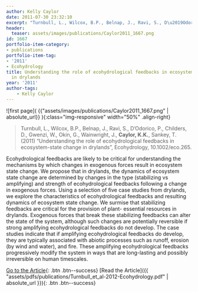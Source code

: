 ```yaml
---
author: Kelly Caylor
date: 2011-07-30 23:32:10
excerpt: "Turnbull, L., Wilcox, B.P., Belnap, J., Ravi, S., D\u2019Odorico, P., Childers, D., Gwenzi, W., Okin, G., Wainwright, J., Caylor, K.K., Sankey, T. (2011) \u201CUnderstanding the role of ecohydrological feedbacks in ecosystem-state change in drylands\u201D, Ecohydrology, doi:10.1002/ eco.265."
header:
  teaser: assets/images/publications/Caylor2011_1667.png
id: 1667
portfolio-item-category:
- publications
portfolio-item-tag:
- '2011'
- Ecohydrology
title: Understanding the role of ecohydrological feedbacks in ecosystem-state change
  in drylands
year: '2011'
author-tags:
    - Kelly Caylor
---
```


![first page]( {{"assets/images/publications/Caylor2011_1667.png" | absolute_url}} ){:class="img-responsive" width="50%" .align-right}

> Turnbull, L., Wilcox, B.P., Belnap, J., Ravi, S., D’Odorico, P., Childers, D., Gwenzi, W., Okin, G., Wainwright, J., **Caylor, K.K.**, Sankey, T. (2011) “Understanding the role of ecohydrological feedbacks in ecosystem-state change in drylands”, Ecohydrology, 10.1002/eco.265.


Ecohydrological feedbacks are likely to be critical for understanding the mechanisms by which changes in exogenous forces result in ecosystem state change. We propose that in drylands, the dynamics of ecosystem state change are determined by changes in the type (stabilizing vs amplifying) and strength of ecohydrological feedbacks following a change in exogenous forces. Using a selection of five case studies from drylands, we explore the characteristics of ecohydrological feedbacks and resulting dynamics of ecosystem state change. We surmise that stabilizing feedbacks are critical for the provision of plant- essential resources in drylands. Exogenous forces that break these stabilizing feedbacks can alter the state of the system, although such changes are potentially reversible if strong amplifying ecohydrological feedbacks do not develop. The case studies indicate that if amplifying ecohydrological feedbacks do develop, they are typically associated with abiotic processes such as runoff, erosion (by wind and water), and fire. These amplifying ecohydrological feedbacks progressively modify the system in ways that are long-lasting and possibly irreversible on human timescales.


[Go to the Article](http://dx.doi.org/10.1002/eco.265){: .btn .btn--success} [Read the Article]({{ "assets/pdfs/publications/Turnbull_et_al-2012-Ecohydrology.pdf" | absolute_url }}){: .btn .btn--success}
